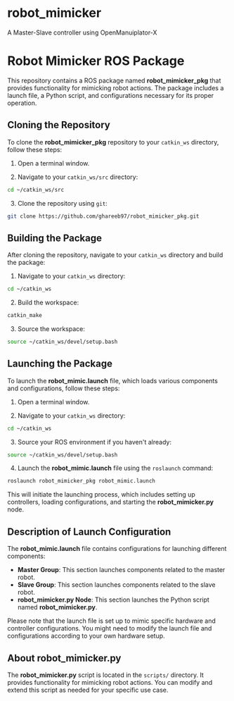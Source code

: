 # robot_mimicker
A Master-Slave controller using OpenManuiplator-X

Robot Mimicker ROS Package
==========================

This repository contains a ROS package named **robot\_mimicker\_pkg** that provides functionality for mimicking robot actions. The package includes a launch file, a Python script, and configurations necessary for its proper operation.

Cloning the Repository
----------------------

To clone the **robot\_mimicker\_pkg** repository to your `catkin_ws` directory, follow these steps:

1.  Open a terminal window.
    
2.  Navigate to your `catkin_ws/src` directory:
    
```bash
cd ~/catkin_ws/src
```
3.  Clone the repository using `git`:
    
```bash
git clone https://github.com/ghareeb97/robot_mimicker_pkg.git
```
Building the Package
--------------------

After cloning the repository, navigate to your `catkin_ws` directory and build the package:

1.  Navigate to your `catkin_ws` directory:
    
```bash
cd ~/catkin_ws
```    
2.  Build the workspace:
    
```bash
catkin_make
```    
3.  Source the workspace:
    
```bash
source ~/catkin_ws/devel/setup.bash
```    

Launching the Package
---------------------

To launch the **robot\_mimic.launch** file, which loads various components and configurations, follow these steps:

1.  Open a terminal window.
    
2.  Navigate to your `catkin_ws` directory:
    
```bash
cd ~/catkin_ws
```    
3.  Source your ROS environment if you haven't already:
    
```bash
source ~/catkin_ws/devel/setup.bash
```    
4.  Launch the **robot\_mimic.launch** file using the `roslaunch` command:
    
```bash
roslaunch robot_mimicker_pkg robot_mimic.launch
```    

This will initiate the launching process, which includes setting up controllers, loading configurations, and starting the **robot\_mimicker.py** node.

Description of Launch Configuration
-----------------------------------

The **robot\_mimic.launch** file contains configurations for launching different components:

*   **Master Group**: This section launches components related to the master robot.
*   **Slave Group**: This section launches components related to the slave robot.
*   **robot\_mimicker.py Node**: This section launches the Python script named **robot\_mimicker.py**.

Please note that the launch file is set up to mimic specific hardware and controller configurations. You might need to modify the launch file and configurations according to your own hardware setup.

About robot\_mimicker.py
------------------------

The **robot\_mimicker.py** script is located in the `scripts/` directory. It provides functionality for mimicking robot actions. You can modify and extend this script as needed for your specific use case.
